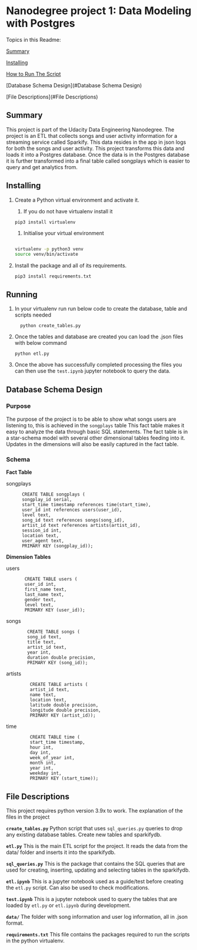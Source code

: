 # Nanodegree project 1: Data Modeling with Postgres

Topics in this Readme:

[Summary](#Summary)

[Installing](#Installing)

[How to Run The Script](#Running)

[Database Schema Design](#Database Schema Design)

[File Descriptions](#File Descriptions)




## Summary 
This project is part of the Udacity Data Engineering Nanodegree. The project is an ETL that collects songs and 
user activity information for a streaming service called Sparkify. This data resides in the app in json logs for both
the songs and user activity. This project transforms this data and loads it into a Postgres database. Once the data is
in the Postgres database it is further transformed into a final table called songplays which is easier to query and get 
analytics from.

## Installing
1. Create a Python virtual environment and activate it.
    1. If you do not have virtualenv install it

    ```pip3 install virtualenv```

    1. Initialise your virtual environment

    ```bash

    virtualenv -p python3 venv
    source venv/bin/activate

    ```

  1. Install the package and all of its requirements.

      ```
      pip3 install requirements.txt
      ```

## Running

1. In your virtualenv run run below code to create the database, table and scripts needed
    ```
      python create_tables.py
     ```
2. Once the tables and database are created you can load the .json files with below command
    ```
   python etl.py
    ```
3. Once the above has successfully completed processing the files you can then use the `test.ipynb` jupyter notebook to
   query the data.

## Database Schema Design

### Purpose 

The purpose of the project is to be able to show what songs users are listening to, this is achieved in the `songplays` table
This fact table makes it easy to analyze the data through basic SQL statements. The fact table is in a star-schema model 
with several other dimensional tables feeding into it. Updates in the dimensions will also be easily captured in the fact table.

### Schema

   **Fact Table**

   songplays
   ```
         CREATE TABLE songplays (
         songplay_id serial,
         start_time timestamp references time(start_time),
         user_id int references users(user_id),
         level text,
         song_id text references songs(song_id),
         artist_id text references artists(artist_id),
         session_id int,
         location text,
         user_agent text,
         PRIMARY KEY (songplay_id));
   ```

   **Dimension Tables**

  users
  ```
         CREATE TABLE users (
         user_id int,
         first_name text,
         last_name text,
         gender text,
         level text,
         PRIMARY KEY (user_id));
  ```

 songs
 ```
         CREATE TABLE songs (
         song_id text,
         title text,
         artist_id text,
         year int,
         duration double precision,
         PRIMARY KEY (song_id));
 ```

 artists
```
         CREATE TABLE artists (
         artist_id text,
         name text,
         location text,
         latitude double precision,
         longitude double precision,
         PRIMARY KEY (artist_id));
```
 time
```
         CREATE TABLE time (
         start_time timestamp,
         hour int,
         day int,
         week_of_year int,
         month int,
         year int,
         weekday int,
         PRIMARY KEY (start_time));
``` 

## File Descriptions
This project requires python version 3.9x to work. The explanation of the files in the project

**`create_tables.py`**
Python script that uses `sql_queries.py` queries to drop any existing database tables. Create new tables and sparkifydb.

**`etl.py`**
This is the main ETL script for the project. It reads the data from the data/ folder and inserts it into the sparkifydb.

**`sql_queries.py`**
This is the package that contains the SQL queries that are used for creating, inserting, updating and selecting tables in
   the sparkifydb.
   
**`etl.ipynb`**
This is a jupyter notebook used as a guide/test before creating the `etl.py` script. Can also be used to check modifications.

**`test.ipynb`**
This is a jupyter notebook used to query the tables that are loaded by `etl.py` or `etl.ipynb` during development.

**`data/`**
The folder with song information and user log information, all in .json format.

**`requirements.txt`**
This file contains the packages required to run the scripts in the python virtualenv.